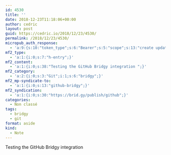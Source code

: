 ```yaml
---
id: 4530
title: ''
date: 2018-12-23T11:18:06+00:00
author: cedric
layout: post
guid: https://cedric.io/2018/12/23/4530/
permalink: /2018/12/23/4530/
micropub_auth_response:
  - 'a:9:{s:10:"token_type";s:6:"Bearer";s:5:"scope";s:13:"create update";s:2:"me";s:18:"https://cedric.io/";s:9:"issued_by";s:45:"https://cedric.io/wp-json/indieauth/1.0/token";s:9:"client_id";s:24:"https://micropublish.net";s:11:"client_name";s:21:"Micropublish: Sign in";s:9:"issued_at";i:1545380732;s:4:"user";i:1;s:13:"last_accessed";i:1545560286;}'
mf2_type:
  - 'a:1:{i:0;s:7:"h-entry";}'
mf2_content:
  - 'a:1:{i:0;s:38:"Testing the GitHub Bridgy integration ";}'
mf2_category:
  - 'a:2:{i:0;s:3:"Git";i:1;s:6:"bridgy";}'
mf2_mp-syndicate-to:
  - 'a:1:{i:0;s:13:"github-bridgy";}'
mf2_syndication:
  - 'a:1:{i:0;s:30:"https://brid.gy/publish/github";}'
categories:
  - Non classé
tags:
  - bridgy
  - git
format: aside
kind:
  - Note
---
```

Testing the GitHub Bridgy integration